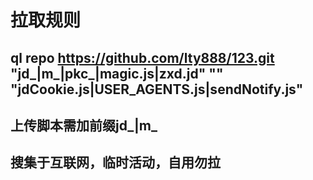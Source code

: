 # 拉取规则


## ql repo https://github.com/lty888/123.git "jd_|m_|pkc_|magic.js|zxd.jd" "" "jdCookie.js|USER_AGENTS.js|sendNotify.js"

## 上传脚本需加前缀jd_|m_


## 搜集于互联网，临时活动，自用勿拉

